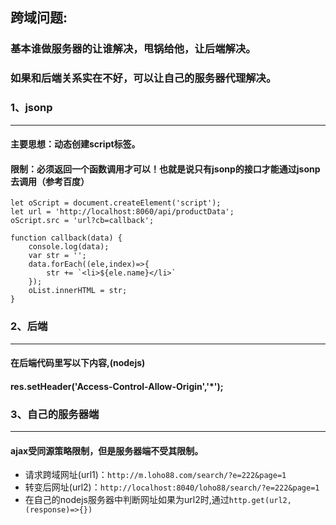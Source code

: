 ## 跨域问题:

### 基本谁做服务器的让谁解决，甩锅给他，让后端解决。
### 如果和后端关系实在不好，可以让自己的服务器代理解决。

### 1、jsonp  
***  
#### 主要思想：动态创建script标签。
#### 限制：必须返回一个函数调用才可以！也就是说只有jsonp的接口才能通过jsonp去调用（参考百度）
``` shell
let oScript = document.createElement('script');  
let url = 'http://localhost:8060/api/productData';  
oScript.src = 'url?cb=callback';  

function callback(data) {  
    console.log(data);  
    var str = '';  
    data.forEach((ele,index)=>{  
        str += `<li>${ele.name}</li>` 
    });  
    oList.innerHTML = str;  
}  
```  
### 2、后端  
***  
#### 在后端代码里写以下内容,(nodejs)
#### res.setHeader('Access-Control-Allow-Origin','*');

### 3、自己的服务器端
*** 
#### ajax受同源策略限制，但是服务器端不受其限制。
*  请求跨域网址(url1)：`http://m.loho88.com/search/?e=222&page=1` 
*  转变后网址(url2)：`http://localhost:8040/loho88/search/?e=222&page=1`  
*  在自己的nodejs服务器中判断网址如果为url2时,通过`http.get(url2,(response)=>{})`

